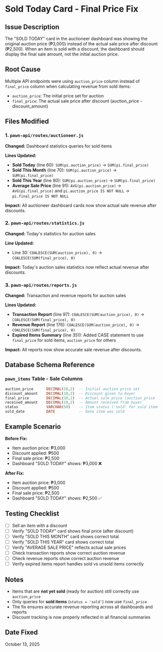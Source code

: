 # Sold Today Card - Final Price Fix

## Issue Description
The "SOLD TODAY" card in the auctioneer dashboard was showing the original auction price (₱3,000) instead of the actual sale price after discount (₱2,500). When an item is sold with a discount, the dashboard should display the final sale amount, not the initial auction price.

## Root Cause
Multiple API endpoints were using `auction_price` column instead of `final_price` column when calculating revenue from sold items:
- `auction_price`: The initial price set for auction
- `final_price`: The actual sale price after discount (auction_price - discount_amount)

## Files Modified

### 1. `pawn-api/routes/auctioneer.js`
**Changed:** Dashboard statistics queries for sold items

**Lines Updated:**
- **Sold Today** (line 60): `SUM(pi.auction_price)` → `SUM(pi.final_price)`
- **Sold This Month** (line 70): `SUM(pi.auction_price)` → `SUM(pi.final_price)`
- **Sold This Year** (line 80): `SUM(pi.auction_price)` → `SUM(pi.final_price)`
- **Average Sale Price** (line 91): `AVG(pi.auction_price)` → `AVG(pi.final_price)` and `pi.auction_price IS NOT NULL` → `pi.final_price IS NOT NULL`

**Impact:** All auctioneer dashboard cards now show actual sale revenue after discounts.

### 2. `pawn-api/routes/statistics.js`
**Changed:** Today's statistics for auction sales

**Line Updated:**
- Line 30: `COALESCE(SUM(auction_price), 0)` → `COALESCE(SUM(final_price), 0)`

**Impact:** Today's auction sales statistics now reflect actual revenue after discounts.

### 3. `pawn-api/routes/reports.js`
**Changed:** Transaction and revenue reports for auction sales

**Lines Updated:**
- **Transaction Report** (line 97): `COALESCE(SUM(auction_price), 0)` → `COALESCE(SUM(final_price), 0)`
- **Revenue Report** (line 176): `COALESCE(SUM(auction_price), 0)` → `COALESCE(SUM(final_price), 0)`
- **Expired Items Summary** (line 351): Added CASE statement to use `final_price` for sold items, `auction_price` for others

**Impact:** All reports now show accurate sale revenue after discounts.

## Database Schema Reference

### `pawn_items` Table - Sale Columns
```sql
auction_price      DECIMAL(10,2)  -- Initial auction price set
discount_amount    DECIMAL(10,2)  -- Discount given to buyer
final_price        DECIMAL(10,2)  -- Actual sale price (auction_price - discount_amount)
received_amount    DECIMAL(10,2)  -- Amount received from buyer
status             VARCHAR(50)    -- Item status ('sold' for sold items)
sold_date          DATE           -- Date item was sold
```

## Example Scenario

**Before Fix:**
- Item auction price: ₱3,000
- Discount applied: ₱500
- Final sale price: ₱2,500
- Dashboard "SOLD TODAY" shows: ₱3,000 ❌

**After Fix:**
- Item auction price: ₱3,000
- Discount applied: ₱500
- Final sale price: ₱2,500
- Dashboard "SOLD TODAY" shows: ₱2,500 ✅

## Testing Checklist

- [ ] Sell an item with a discount
- [ ] Verify "SOLD TODAY" card shows final price (after discount)
- [ ] Verify "SOLD THIS MONTH" card shows correct total
- [ ] Verify "SOLD THIS YEAR" card shows correct total
- [ ] Verify "AVERAGE SALE PRICE" reflects actual sale prices
- [ ] Check transaction reports show correct auction revenue
- [ ] Check revenue reports show correct auction revenue
- [ ] Verify expired items report handles sold vs unsold items correctly

## Notes

- Items that are **not yet sold** (ready for auction) still correctly use `auction_price`
- Only queries for **sold items** (`status = 'sold'`) now use `final_price`
- The fix ensures accurate revenue reporting across all dashboards and reports
- Discount tracking is now properly reflected in all financial summaries

## Date Fixed
October 13, 2025
